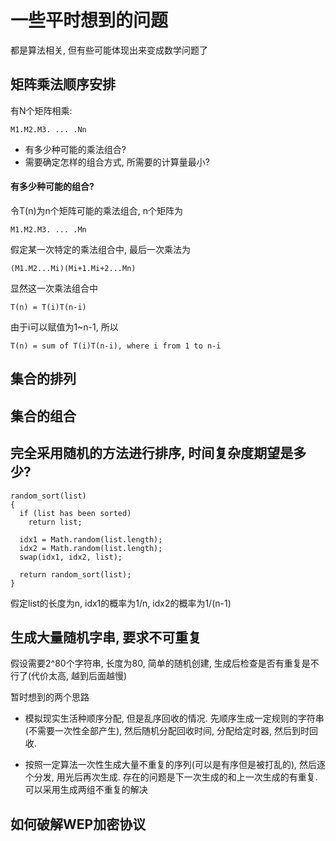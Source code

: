 
一些平时想到的问题
=================================================
都是算法相关, 但有些可能体现出来变成数学问题了


矩阵乘法顺序安排
-------------------------------------------------
有N个矩阵相乘:

    M1.M2.M3. ... .Nn

* 有多少种可能的乘法组合?
* 需要确定怎样的组合方式, 所需要的计算量最小?

#### 有多少种可能的组合? ####

令T(n)为n个矩阵可能的乘法组合, n个矩阵为

    M1.M2.M3. ... .Mn

假定某一次特定的乘法组合中, 最后一次乘法为

    (M1.M2...Mi)(Mi+1.Mi+2...Mn)

显然这一次乘法组合中

    T(n) = T(i)T(n-i)

由于i可以赋值为1~n-1, 所以

    T(n) = sum of T(i)T(n-i), where i from 1 to n-i


集合的排列
-------------------------------------------------

集合的组合
-------------------------------------------------

完全采用随机的方法进行排序, 时间复杂度期望是多少?
-------------------------------------------------
    random_sort(list)
    {
      if (list has been sorted)
        return list;

      idx1 = Math.random(list.length);
      idx2 = Math.random(list.length);
      swap(idx1, idx2, list);

      return random_sort(list);
    }

假定list的长度为n, idx1的概率为1/n, idx2的概率为1/(n-1)

生成大量随机字串, 要求不可重复
-------------------------------------------------

假设需要2^80个字符串, 长度为80, 简单的随机创建, 生成后检查是否有重复是不行了(代价太高, 越到后面越慢)

暂时想到的两个思路

* 模拟现实生活种顺序分配, 但是乱序回收的情况. 先顺序生成一定规则的字符串(不需要一次性全部产生), 然后随机分配回收时间, 分配给定时器, 然后到时回收.

* 按照一定算法一次性生成大量不重复的序列(可以是有序但是被打乱的), 然后逐个分发, 用光后再次生成. 存在的问题是下一次生成的和上一次生成的有重复. 可以采用生成两组不重复的解决





如何破解WEP加密协议
-------------------------------------------------
